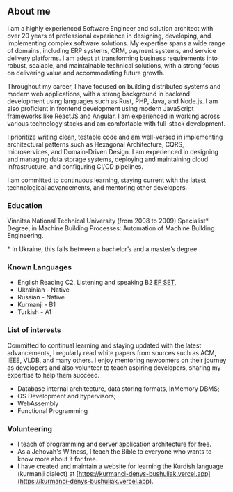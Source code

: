 ## About me

I am a highly experienced Software Engineer and solution architect with over 20 years of professional experience in designing, developing, and implementing complex software solutions.  My expertise spans a wide range of domains, including ERP systems, CRM, payment systems, and service delivery platforms.  I am adept at transforming business requirements into robust, scalable, and maintainable technical solutions, with a strong focus on delivering value and accommodating future growth.

Throughout my career, I have focused on building distributed systems and modern web applications, with a strong background in backend development using languages such as Rust, PHP, Java, and Node.js.  I am also proficient in frontend development using modern JavaScript frameworks like ReactJS and Angular.  I am experienced in working across various technology stacks and am comfortable with full-stack development.

I prioritize writing clean, testable code and am well-versed in implementing architectural patterns such as Hexagonal Architecture, CQRS, microservices, and Domain-Driven Design.  I am experienced in designing and managing data storage systems, deploying and maintaining cloud infrastructure, and configuring CI/CD pipelines.

I am committed to continuous learning, staying current with the latest technological advancements, and mentoring other developers.

<h3 id="education">Education</h3>

Vinnitsa National Technical University (from 2008 to 2009)
Specialist* Degree, in Machine Building Processes: Automation of Machine Building
Engineering.

\* In Ukraine, this falls between a bachelor’s and a master’s degree

### Known Languages
* English Reading C2, Listening and speaking B2 [EF SET](https://cert.efset.org/WSdoAM),
* Ukrainian - Native
* Russian - Native
* Kurmanji - B1
* Turkish - A1


<h3 id="list-of-interests">List of interests</h3>

Committed to continual learning and staying updated with the latest advancements, I regularly read white papers from sources such as ACM, IEEE, VLDB, and many others. I enjoy mentoring newcomers on their journey as developers and also volunteer to teach aspiring developers, sharing my expertise to help them succeed.

* Database internal architecture, data storing formats, InMemory DBMS;
* OS Development and hypervisors;
* WebAssembly
* Functional Programming

<h3 id="volunteering">Volunteering</h3>

* I teach of programming and server application architecture for free.
* As a Jehovah's Witness, I teach the Bible to everyone who wants to know more about
it for free.
* I have created and maintain a website for learning the Kurdish language (kurmanji
dialect) at [https://kurmanci-denys-bushuliak.vercel.app](https://kurmanci-denys-bushuliak.vercel.app).
